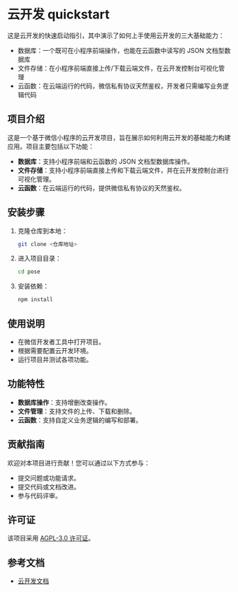 # 云开发 quickstart

这是云开发的快速启动指引，其中演示了如何上手使用云开发的三大基础能力：

- 数据库：一个既可在小程序前端操作，也能在云函数中读写的 JSON 文档型数据库
- 文件存储：在小程序前端直接上传/下载云端文件，在云开发控制台可视化管理
- 云函数：在云端运行的代码，微信私有协议天然鉴权，开发者只需编写业务逻辑代码

## 项目介绍

这是一个基于微信小程序的云开发项目，旨在展示如何利用云开发的基础能力构建应用。项目主要包括以下功能：

- **数据库**：支持小程序前端和云函数的 JSON 文档型数据库操作。
- **文件存储**：支持小程序前端直接上传和下载云端文件，并在云开发控制台进行可视化管理。
- **云函数**：在云端运行的代码，提供微信私有协议的天然鉴权。

## 安装步骤

1. 克隆仓库到本地：
   ```bash
   git clone <仓库地址>
   ```

2. 进入项目目录：
   ```bash
   cd pose
   ```

3. 安装依赖：
   ```bash
   npm install
   ```

## 使用说明

- 在微信开发者工具中打开项目。
- 根据需要配置云开发环境。
- 运行项目并测试各项功能。

## 功能特性

- **数据库操作**：支持增删改查操作。
- **文件管理**：支持文件的上传、下载和删除。
- **云函数**：支持自定义业务逻辑的编写和部署。

## 贡献指南

欢迎对本项目进行贡献！您可以通过以下方式参与：

- 提交问题或功能请求。
- 提交代码或文档改进。
- 参与代码评审。

## 许可证

该项目采用 [AGPL-3.0 许可证](LICENSE)。

## 参考文档

- [云开发文档](https://developers.weixin.qq.com/miniprogram/dev/wxcloud/basis/getting-started.html)
